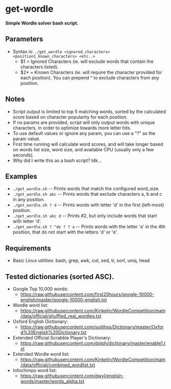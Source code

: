 # get-wordle
**Simple Wordle solver bash script.**

## Parameters
  - Syntax is: `./get_wordle <ignored_characters> <position1_known_characters> <etc..>`
    - $1  = Ignored Characters (ie. will exclude words that contain the characters listed).
    - $2* = Known Characters (ie. will require the character provided for each position). You can prepend ^ to exclude characters from any position.

## Notes
  - Script output is limited to top 5 matching words, sorted by the calculated score based on character popularity for each position.
  - If no params are provided, script will only output words with unique characters, in order to optimize towards more letter hits.
  - To use default values or ignore any param, you can use a "?" as the param value.
  - First time running will calculate word scores, and will take longer based on words list size, word size, and available CPU (usually only a few seconds).
  - Why did I write this as a bash script? Idk...

## Examples
  - `./get_wordle.sh`             -- Prints words that match the configured word_size.
  - `./get_wordle.sh abc`         -- Prints words that exclude characters a, b and c in any position.
  - `./get_wordle.sh ? d`         -- Prints words with letter 'd' in the first (left-most) position.
  - `./get_wordle.sh abc d`       -- Prints #2, but only include words that start with letter 'd'.
  - `./get_wordle.sh ? ^de ? ? a` -- Prints words with the letter 'a' in the 4th position, that do not start with the letters 'd' or 'e'.

## Requirements
  - Basic Linux utilities: bash, grep, awk, cut, sed, tr, sort, uniq, head

## Tested dictionaries (sorted ASC).
  - Google Top 10,000 words:
    - https://raw.githubusercontent.com/first20hours/google-10000-english/master/google-10000-english.txt
  - Wordle word list:
    - https://raw.githubusercontent.com/Kinkelin/WordleCompetition/main/data/official/shuffled_real_wordles.txt
  - Oxford English Dictionary:
    - https://raw.githubusercontent.com/sujithps/Dictionary/master/Oxford%20English%20Dictionary.txt
  - Extended Official Scrabble Player's Dictionary:
    - https://raw.githubusercontent.com/dolph/dictionary/master/enable1.txt
  - Extended Wordle word list:
    - https://raw.githubusercontent.com/Kinkelin/WordleCompetition/main/data/official/combined_wordlist.txt
  - Infochimps word list:
    - https://raw.githubusercontent.com/dwyl/english-words/master/words_alpha.txt
